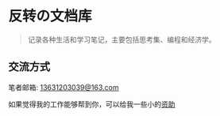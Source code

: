 # 反转の文档库

> 记录各种生活和学习笔记，主要包括思考集、编程和经济学。



## 交流方式

笔者邮箱: 13631203039@163.com

如果觉得我的工作能够帮到你，可以给我一些小的[资助](https://github.com/fanzhuanjun/donate/blob/master/README.md)